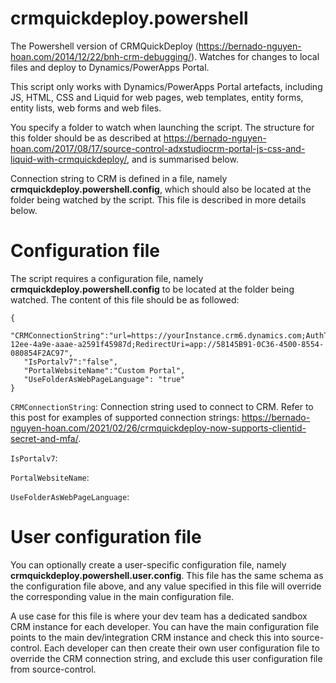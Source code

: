 # crmquickdeploy.powershell
The Powershell version of CRMQuickDeploy (https://bernado-nguyen-hoan.com/2014/12/22/bnh-crm-debugging/). Watches for changes to local files and deploy to Dynamics/PowerApps Portal.

This script only works with Dynamics/PowerApps Portal artefacts, including JS, HTML, CSS and Liquid for web pages, web templates, entity forms, entity lists, web forms and web files.

You specify a folder to watch when launching the script. The structure for this folder should be as described at https://bernado-nguyen-hoan.com/2017/08/17/source-control-adxstudiocrm-portal-js-css-and-liquid-with-crmquickdeploy/, and is summarised below.

Connection string to CRM is defined in a file, namely **crmquickdeploy.powershell.config**, which should also be located at the folder being watched by the script. This file is described in more details below.

# Configuration file 
The script requires a configuration file, namely **crmquickdeploy.powershell.config** to be located at the folder being watched. The content of this file should be as followed:

```
{
   "CRMConnectionString":"url=https://yourInstance.crm6.dynamics.com;AuthType=OAuth;AppId=51f81489-12ee-4a9e-aaae-a2591f45987d;RedirectUri=app://58145B91-0C36-4500-8554-080854F2AC97",
   "IsPortalv7":"false",
   "PortalWebsiteName":"Custom Portal",
   "UseFolderAsWebPageLanguage": "true"
}
```

`CRMConnectionString`: Connection string used to connect to CRM. Refer to this post for examples of supported connection strings: https://bernado-nguyen-hoan.com/2021/02/26/crmquickdeploy-now-supports-clientid-secret-and-mfa/.

`IsPortalv7`: 

`PortalWebsiteName`:

`UseFolderAsWebPageLanguage`:

# User configuration file
You can optionally create a user-specific configuration file, namely **crmquickdeploy.powershell.user.config**. This file has the same schema as the configuration file above, and any value specified in this file will override the corresponding value in the main configuration file.

A use case for this file is where your dev team has a dedicated sandbox CRM instance for each developer. You can have the main configuration file points to the main dev/integration CRM instance and check this into source-control. Each developer can then create their own user configuration file to override the CRM connection string, and exclude this user configuration file from source-control.
